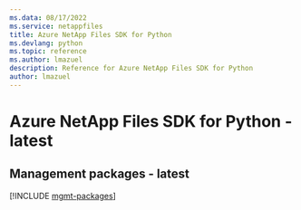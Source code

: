 ```yaml
---
ms.data: 08/17/2022
ms.service: netappfiles
title: Azure NetApp Files SDK for Python
ms.devlang: python
ms.topic: reference
ms.author: lmazuel
description: Reference for Azure NetApp Files SDK for Python
author: lmazuel
---
```

# Azure NetApp Files SDK for Python - latest

## Management packages - latest
[!INCLUDE [mgmt-packages](netapp-files-mgmt-index.md)]